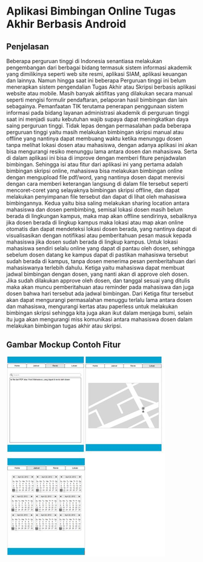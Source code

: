 # Aplikasi Bimbingan Online Tugas Akhir Berbasis Android

## Penjelasan
Beberapa perguruan tinggi di Indonesia senantiasa melakukan pengembangan dari berbagai bidang termasuk sistem informasi akademik yang dimilikinya seperti web site resmi, aplikasi SIAM, aplikasi keuangan dan lainnya. Namun hingga saat ini beberapa Perguruan tinggi ini belum menerapkan sistem pengendalian Tugas Akhir atau Skripsi berbasis aplikasi website atau mobile. Masih banyak aktifitas yang dilakukan secara manual seperti mengisi formulir pendaftaran, pelaporan hasil bimbingan dan lain sebagainya. Pemanfaatan TIK terutama penerapan penggunaan sistem informasi pada bidang layanan administrasi akademik di perguruan tinggi saat ini menjadi suatu kebutuhan wajib supaya dapat meningkatkan daya saing perguruan tinggi. Tidak lepas dengan permasalahan pada beberapa perguruan tinggi yaitu masih melakukan bimbingan skripsi manual atau offline yang nantinya dapat membuang waktu ketika menunggu dosen tanpa melihat lokasi dosen atau mahasiswa, dengan adanya aplikasi ini akan bisa mengurangi resiko menunggu lama antara dosen dan mahasiswa. Serta di dalam aplikasi ini bisa di improve dengan memberi fiture penjadwalan bimbingan. 
Sehingga isi atau fitur dari aplikasi ini yang pertama adalah bimbingan skripsi online, mahasiswa bisa melakukan bimbingan online dengan mengupload file pdf/word, yang nantinya dosen dapat merevisi dengan cara memberi keterangan langsung di dalam file tersebut seperti mencoret-coret yang selayaknya bimbingan skripsi offline, dan dapat melakukan penyimpanan file tersebut dan dapat di lihat oleh mahasiswa bimbingannya. Kedua yaitu bisa saling melakukan sharing location antara mahasiswa dan dosen pembimbing, semisal lokasi dosen masih belum berada di lingkungan kampus, maka map akan offline sendirinya, sebaliknya jika dosen berada di lingkup kampus maka lokasi atau map akan online otomatis dan dapat mendeteksi lokasi dosen berada, yang nantinya dapat di visualisasikan dengan notifikasi atau pemberitahuan pesan masuk kepada mahasiswa jika dosen sudah berada di lingkup kampus. Untuk lokasi mahasiswa sendiri selalu online yang dapat di pantau oleh dosen, sehingga sebelum dosen datang ke kampus dapat di pastikan mahasiswa tersebut sudah berada di kampus, tanpa dosen menerima pesan pemberitahuan dari mahasiswanya terlebih dahulu. Ketiga yaitu mahasiswa dapat membuat jadwal bimbingan dengan dosen, yang nanti akan di approve oleh dosen. Jika sudah dilakukan approve oleh dosen, dan tanggal sesuai yang ditulis maka akan muncu pemberitahuan atau reminder pada mahasiswa dan juga dosen bahwa hari tersebut ada jadwal bimbingan.
Dari Ketiga fitur tersebut akan dapat mengurangi permasalahan menuggu terlalu lama antara dosen dan mahasiswa, mengurangi kertas atau paperless untuk melakukan bimbingan skripsi sehingga kita juga akan ikut dalam menjaga bumi, selain itu juga akan mengurangi miss komunikasi antara mahasiswa dosen dalam melakukan bimbingan tugas akhir atau skripsi. 


## Gambar Mockup Contoh Fitur
![](mockup.JPG)
